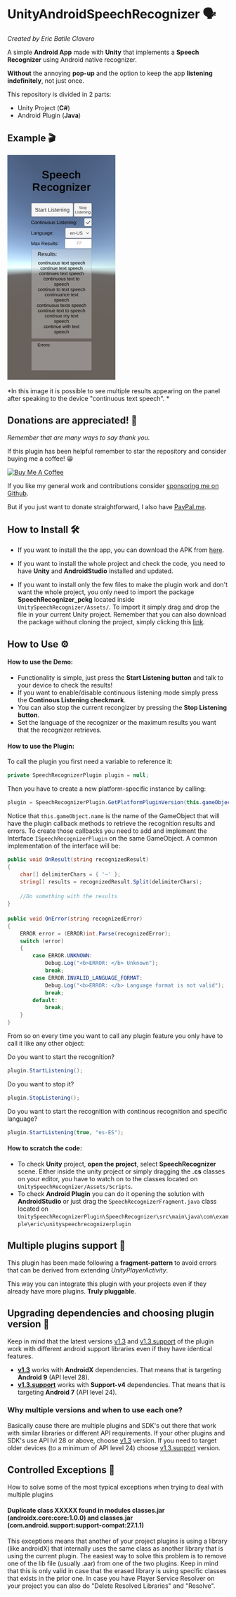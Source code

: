 # UnityAndroidSpeechRecognizer 🗣️
*Created by Eric Batlle Clavero*

 A simple **Android App** made with **Unity** that implements a **Speech Recognizer** using Android native recognizer. 

**Without** the annoying **pop-up** and the option to keep the app **listening indefinitely**, not just once.

This repository is divided in 2 parts:

- Unity Project (**C#**)
- Android Plugin (**Java**)

## Example 🎬

<p>
  <img src="SpeechRecognizerImage.jpeg" alt="simple video gif" width="246" height="512"/>
</p>

*In this image it is possible to see multiple results appearing on the panel after speaking to the device "continuous text speech". *

## Donations are appreciated! 💸
*Remember that are many ways to say thank you.*

If this plugin has been helpful remember to star the repository and consider buying me a coffee! 😀 
<p>
<a href="https://www.buymeacoffee.com/ebatlleclavero" target="_blank"><img src="https://cdn.buymeacoffee.com/buttons/default-blue.png" alt="Buy Me A Coffee" width="144.6" height="34"></a>
</p>

If you like my general work and contributions consider [sponsoring me on Github](https://github.com/sponsors/EricBatlle). 

But if you just want to donate straightforward, I also have [PayPal.me](https://paypal.me/EricBatlleClavero?locale.x=es_ES).

## How to Install :hammer_and_wrench:	

- If you want to install the the app, you can download the APK from [here](https://github.com/EricBatlle/UnityAndroidSpeechRecognizer/releases/download/v1.3/SpeechRecognizer_1.3.apk).

- If you want to install the whole project and check the code, you need to have **Unity** and **AndroidStudio** installed and updated.

- If you want to install only the few files to make the plugin work and don't want the whole project, you only need to import the package **SpeechRecognizer_pckg** located inside ``UnitySpeechRecognizer/Assets/``. To import it simply drag and drop the file in your current Unity project. Remember that you can also download the package without cloning the project, simply clicking this [link](https://github.com/EricBatlle/UnityAndroidSpeechRecognizer/raw/v1.3.support/UnitySpeechRecognizer/Assets/SpeechRecognizer_pckg.unitypackage).

## How to Use ⚙️

#### How to use the Demo:
- Functionality is simple, just press the **Start Listening button** and talk to your device to check the results! 
- If you want to enable/disable continuous listening mode simply press the **Continous Listening checkmark**.
- You can also stop the current recongizer by pressing the **Stop Listening button**.
- Set the language of the recognizer or the maximum results you want that the recognizer retrieves.

#### How to use the Plugin:

To call the plugin you first need  a variable to reference it:
```csharp
private SpeechRecognizerPlugin plugin = null;
```
Then you have to create a new platform-specific instance by calling:
```csharp
plugin = SpeechRecognizerPlugin.GetPlatformPluginVersion(this.gameObject.name);
```
Notice that ``this.gameObject.name`` is the name of the GameObject that will have the plugin callback methods to retrieve the recognition results and errors.
To create those callbacks you need to add and implement the Interface ```ISpeechRecognizerPlugin``` on the same GameObject. A common implementation of the interface will be:
```csharp
public void OnResult(string recognizedResult)
{
    char[] delimiterChars = { '~' };
    string[] results = recognizedResult.Split(delimiterChars);

    //Do something with the results
}

public void OnError(string recognizedError)
{
    ERROR error = (ERROR)int.Parse(recognizedError);
    switch (error)
    {
        case ERROR.UNKNOWN:
            Debug.Log("<b>ERROR: </b> Unknown");
            break;
        case ERROR.INVALID_LANGUAGE_FORMAT:
            Debug.Log("<b>ERROR: </b> Language format is not valid");
            break;
        default:
            break;
    }
}
```
From so on every time you want to call any plugin feature you only have to call it like any other object:

Do you want to start the recognition?
```csharp
plugin.StartListening();
```
Do you want to stop it?
```csharp
plugin.StopListening();
```
Do you want to start the recognition with continous recognition and specific language?
```csharp
plugin.StartListening(true, "es-ES");
```

#### How to scratch the code:
- To check **Unity** project, **open the project**, select **SpeechRecognizer** scene.
Either inside the unity project or simply dragging the **.cs** classes on your editor, you have to watch on to the classes located on ``UnitySpeechRecognizer/Assets/Scripts``. 
- To check **Android Plugin** you can do it opening the solution with **AndroidStudio** or just drag the ``SpeechRecognizerFragment.java`` class located on ``UnitySpeechRecognizerPlugin\SpeechRecognizer\src\main\java\com\example\eric\unityspeechrecognizerplugin``


## Multiple plugins support 🔌
This plugin has been made following a **fragment-pattern** to avoid errors that can be derived from extending *UnityPlayerActivity*.

This way you can integrate this plugin with your projects even if they already have more plugins. **Truly pluggable**.

## Upgrading dependencies and choosing plugin version 📜
Keep in mind that the latest versions [v1.3](https://github.com/EricBatlle/UnityAndroidSpeechRecognizer/releases/tag/v1.3) and [v1.3.support](https://github.com/EricBatlle/UnityAndroidSpeechRecognizer/releases/tag/v1.3.support) of the plugin work with different android support libraries even if they have identical features.

- **[v1.3](https://github.com/EricBatlle/UnityAndroidSpeechRecognizer/releases/tag/v1.3)** works with **AndroidX** dependencies. That means that is targeting **Android 9** (API level 28).
- **[v1.3.support](https://github.com/EricBatlle/UnityAndroidSpeechRecognizer/releases/tag/v1.3.support)** works with **Support-v4** dependencies. That means that is targeting **Android 7** (API level 24).

### Why multiple versions and when to use each one? 
Basically cause there are multiple plugins and SDK's out there that work with similar libraries or different API requirements.
If your other plugins and SDK's use API lvl 28 or above, choose [v1.3](https://github.com/EricBatlle/UnityAndroidSpeechRecognizer/releases/tag/v1.3) version.
If you need to target older devices (to a minimum of API level 24) choose [v1.3.support](https://github.com/EricBatlle/UnityAndroidSpeechRecognizer/releases/tag/v1.3.support) version.

## Controlled Exceptions 🚨
How to solve some of the most typical exceptions when trying to deal with multiple plugins

#### Duplicate class XXXXX found in modules classes.jar (androidx.core:core:1.0.0) and classes.jar (com.android.support:support-compat:27.1.1)
This exceptions means that another of your project plugins is using a library (like androidX) that internally uses the same class as another library that is using the current plugin. 
The easiest way to solve this problem is to remove one of the lib file (usually .aar) from one of the two plugins. Keep in mind that this is only valid in case that the erased library is using specific classes that exists in the prior one.
In case you have Player Service Resolver on your project you can also do "Delete Resolved Libraries" and "Resolve".
